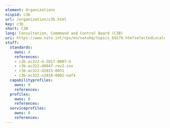 ```yaml
---
element: Organizations
nispid: c3b
url: /organization/c3b.html
key: c3b
short: C3B
long: Consultation, Commmand and Control Board (C3B)
uri: https://www.nato.int/cps/en/natohq/topics_69279.htm?selectedLocale=en
stuff:
  standards:
    owns: 4
    references:
    - c3b-ac322-d-2017-0007-U
    - c3b-ac322-d0047-rev2-inv
    - c3b-ac322-d2015-0031
    - c3b-ac322-n2018-0002-naf4
  capabilityprofiles:
    owns: 0
    references:
  profiles:
    owns: 0
    references:
  serviceprofiles:
    owns: 0
    references:
---
```

